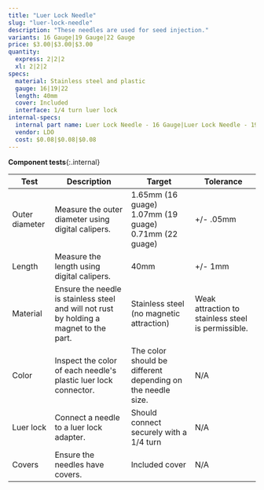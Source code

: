 ```yaml
---
title: "Luer Lock Needle"
slug: "luer-lock-needle"
description: "These needles are used for seed injection."
variants: 16 Gauge|19 Gauge|22 Gauge
price: $3.00|$3.00|$3.00
quantity:
  express: 2|2|2
  xl: 2|2|2
specs:
  material: Stainless steel and plastic
  gauge: 16|19|22
  length: 40mm
  cover: Included
  interface: 1/4 turn luer lock
internal-specs:
  internal part name: Luer Lock Needle - 16 Gauge|Luer Lock Needle - 19 Gauge|Luer Lock Needle - 22 Gauge
  vendor: LDO
  cost: $0.08|$0.08|$0.08
---
```


**Component tests**{:.internal}

|Test         |Description  |Target       |Tolerance    |
|-------------|-------------|-------------|-------------|
|Outer diameter|Measure the outer diameter using digital calipers.|1.65mm (16 guage)<br>1.07mm (19 guage)<br>0.71mm (22 guage)|+/- .05mm
|Length       |Measure the length using digital calipers.|40mm|+/- 1mm
|Material     |Ensure the needle is stainless steel and will not rust by holding a magnet to the part.|Stainless steel (no magnetic attraction)|Weak attraction to stainless steel is permissible.
|Color        |Inspect the color of each needle's plastic luer lock connector.|The color should be different depending on the needle size.|N/A
|Luer lock    |Connect a needle to a luer lock adapter.|Should connect securely with a 1/4 turn|N/A
|Covers       |Ensure the needles have covers.|Included cover|N/A